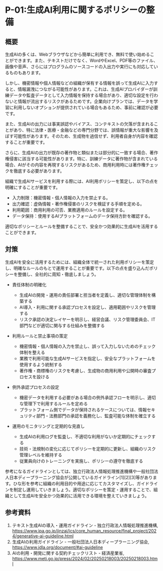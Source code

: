# P-01:生成AI利用に関するポリシーの整備
## 概要
生成AIの多くは、Webブラウザなどから簡単に利用でき、無料で使い始めることができます。また、テキストだけでなく、WordやExcel、PDF等のファイル、画像や音声、さらにはプログラムのソースコードの入出力や実行にも対応しているものもあります。

しかし、機密情報や個人情報などの組織が保有する情報を誤って生成AIに入力すると、情報漏洩につながる可能性があります。これは、生成AIプロバイダーが訓練データや監査データとして入力情報を保持する場合があり、適切な設定を行わないと情報が流出するリスクがあるためです。企業向けプランでは、データを学習に利用しないオプションが提供されている場合もあるため、事前に確認が必要です。

また、生成AIの出力には事実誤認やバイアス、コンテキストの欠落が含まれることがあり、特に法律・医療・金融などの専門分野では、誤情報が重大な影響を及ぼす可能性があります。そのため、生成物を過信せず、利用者自身が内容を確認することが重要です。

さらに、生成AIの出力が既存の著作物と類似または部分的に一致する場合、著作権侵害に該当する可能性があります。特に、訓練データに著作物が含まれている場合、AIがその内容を再現するリスクがあるため、商用利用時には著作権チェックを徹底する必要があります。

組織で生成AIサービスを利用する際には、AI利用ポリシーを策定し、以下の点を明確にすることが重要です。

* 入力制限：機密情報・個人情報の入力を禁止する。
* 出力確認：虚偽情報・著作権侵害のリスクを検証する手順を定める。
* 利用範囲：商用利用の可否、業務適用のルールを設定する。
* データ保持：使用するAIプラットフォームのデータ保持方針を確認する。

適切なポリシーとルールを整備することで、安全かつ効果的に生成AIを活用することができます。

## 対策
生成AIを安全に活用するためには、組織全体で統一された利用ポリシーを策定し、明確なルールのもとで運用することが重要です。以下の点を盛り込んだポリシーを整備し、全社的に周知・徹底しましょう。  

* 責任体制の明確化  
    - 生成AIの開発・運用の責任部署と担当者を定義し、適切な管理体制を構築する
    - AI導入・利用に関する承認プロセスを設定し、適用範囲やリスクを管理する
    - リスク承認の決定レイヤーを明示し、経営会議、リスク管理委員会、IT部門などが適切に関与する仕組みを整備する

 * 利用ルールと禁止事項の策定  
    - 機密情報・個人情報の入力を禁止し、誤って入力しないためのチェック体制を整える
    - 業務で利用可能な生成AIサービスを指定し、安全なプラットフォームを使用するよう統制する
    - 著作権・商標権のリスクを考慮し、生成物の商用利用や公開時の審査プロセスを設ける

* 例外承認プロセスの設定  
    - 機密データを利用する必要がある場合の例外承認フローを明示し、適切な管理下で利用するルールを定める
    - プラットフォーム側でデータが保持されるケースについては、情報セキュリティ部門・法務部門の承認を義務化し、監査可能な体制を確立する

 * 運用のモニタリングと定期的な見直し  
    - 生成AIの利用ログを監査し、不適切な利用がないか定期的にチェックする
    - 技術・法規制の変化に応じてポリシーを定期的に更新し、組織のリスク管理レベルを維持する
    - 従業員向けのトレーニングを実施し、ポリシーの遵守を徹底する


参考になるガイドラインとしては、独立行政法人情報処理推進機構や一般社団法人日本ディープラーニング協会が公開しているガイドライン[1][2][3]等があります。ひな形を参考に組織の利用目的や用途に応じてカスタマイズし、ガイドラインを制定し運用していきましょう。適切なポリシーを策定・運用することで、組織として生成AIを安全かつ効果的に活用できる環境を整えていきましょう。


## 参考資料
1. テキスト生成AIの導入・運用ガイドライン - 独立行政法人情報処理推進機構, https://www.ipa.go.jp/jinzai/ics/core_human_resource/final_project/2024/generative-ai-guideline.html
1. 生成AIの利用ガイドライン - 一般社団法人日本ディープラーニング協会, https://www.jdla.org/document/#ai-guideline
1. AIの利用・開発に関する契約チェックリスト - 経済産業省, https://www.meti.go.jp/press/2024/02/20250218003/20250218003.html
